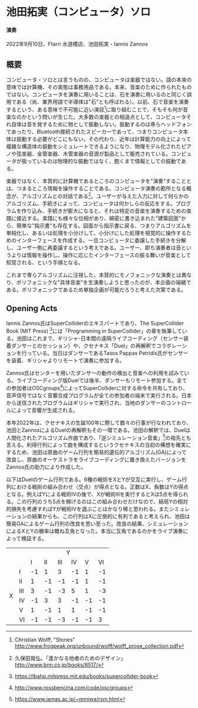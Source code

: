 # 池田拓実（コンピュータ）ソロ

#### 演奏
2022年9月10日、Ftarri 水道橋店、池田拓実・Iannis Zannos

## 概要

コンピュータ・ソロとは言うものの、コンピュータは楽器ではない。語の本来の意味では計算機、その実態は事務用品である。本来、音楽のために作られたものではない。コンピュータを演奏に用いることは、石を演奏に用いるのと同じく誤用である（尚、業界用語で半導体は"石"とも呼ばれる）。以前、石で音楽を演奏するという、ある意味で不可能に近い演目[^1]に取り組むことで、そもそも何が音楽なのかという問いが生じた。大多数の楽器との相違点として、コンピュータそれ自体は音を発するために物として振動しない。振動するのは専らヘッドフォンであったり、Bluetooth接続されたスピーカーであって、つまりコンピュータ本体は振動する必要がどこにもない。その代わり、近年は計算能力の向上によって複雑な構造体の振動をシミュレートできるようになり、物理モデル化されたピアノや弦楽器、金管楽器、木管楽器の音源が製品として販売されている。コンピュータが扱っているのは物理的な振動ではなく、飽くまで情報としての振動である。

楽器ではなく、本質的に計算機であるところのコンピュータを"演奏"することとは、つまるところ情報を操作することである。コンピュータ演奏の勘所となる概念が、アルゴリズムとの対話である[^2]。ユーザーが与えた入力に対して何らかのアルゴリズム、手続きによって、コンピュータは何かしらの反応をする。プログラムを作り込み、手続きが膨大になると、それは特定の音楽を演奏するための楽譜に接近する。楽譜にも様々な位相があり、綿密に書き込まれた"建築図面"から、簡単な"指示書"も存在する。図面から指示書に戻る、つまりアルゴリズムを単純化し、あるいは処理を小分けして、小分けにした処理を視覚的に操作するためのインターフェースを作成する。一旦コンピュータに委譲した手続きを分解し、ユーザー側に再委譲するという考えである。ユーザー、即ち演奏者は音というよりは情報を操作し、操作に応じたインターフェースの振る舞いが音楽として知覚される、という手順となる。

これまで専らアルゴリズムに注視した、本質的にモノフォニックな演奏とは異なり、ポリフォニックな"具体音楽"を生演奏しようと思ったのが、本企画の端緒である。ポリフォニックであるため単独企画が可能だろうと考えた次第である。

[^1]: Christian Wolff, "Stones" http://www.frogpeak.org/unbound/wolff/wolff_prose_collection.pdf
[^2]: 久保田晃弘、「遙かなる他者のためのデザイン」 http://www.bnn.co.jp/books/8517/

## Opening Acts

Iannis Zannos氏はSuperColliderのエキスパートであり、The SuperCollider Book (MIT Press) [^3]には「Programming in SuperCollider」の章を執筆している。池田はこれまで、ギリシャ-日本間の遠隔ライブコーディング（センサー装着ダンサーとのセッション）や、クセナキス「Duel」の再解釈でコラボレーションを行っている。当日はダンサーであるTasos Pappas Petridis氏がセンサーを装着、ギリシャよりリモートで演奏に参加する。

Zannos氏はセンターを用いたダンサーの動作の検出と音楽への利用を試みている。ライブコーディング版Duelでは後半、ダンサーもリモート参加する。全ての参加者はOSCgroups[^4]によってSuperColliderに対する命令を共有しており、音声信号ではなく音響合成プログラムが全ての参加者の端末で実行される。日本から送信されたプログラムはギリシャで実行され、当地のダンサーのコントロールによって音響が生成される。

本年2022年は、クセナキスの生誕100年に際して数々の行事が行なわれており、池田とZannosによるDuelの再解釈もその一環である。池田の解釈では、Duelは人間化されたアルゴリズム作曲であり、「逆シミュレーション音楽」[^5]の祖先とも言える。利得行列によって曲を構成するというクセナキスの当初の構想を確実にするため、池田は原曲のゲーム行列を簡易的遺伝的アルゴリズム(GA)によって改良し、原曲のオーケストラをライブコーディングに置き換えたバージョンをZannos氏の助力により作成した。

以下はDuelのゲーム行列である。6種の戦術をXとYが交互に実行し、ゲーム行列における戦術の組み合わせ（交点）が得点となる。正数はX、負数はYの得点となる。例えばYによる戦術IVの後で、Xが戦術IIIを実行するとXは5点を得られる。この行列のうち5点を稼げるのはこの組み合わせだけなので、結局Yの相対的損失を考慮すればYが戦術IVを選ぶことはかなり稀と思われる。またシミュレーションの結果からも、この行列はXに圧倒的に有利であると考えられ、池田は簡易GAによるゲーム行列の改良を思い至った。改良の結果、シミュレーションによるXとYの勝率は概ね互角となった。本当に互角であるのかをライブ演奏によって検証する。

<table>
	<colgroup></colgroup>
	<colgroup></colgroup>
	<colgroup></colgroup>
	<colgroup></colgroup>
	<tr>
		<td colspan=2 rowspan=2></td>
		<td colspan=6 align="center">Y</td>
		</tr>
	<tr>
		<td>I</td>
		<td>II</td>
		<td>III</td>
		<td>IV</td>
		<td>V</td>
		<td>VI</td>
	</tr>
	<tr>
		<td rowspan=6>X</td>
		<td>I</td>
		<td>-1</td>
		<td>1</td>
		<td>3</td>
		<td>-1</td>
		<td>1</td>
		<td>-1</td>
	</tr>
	<tr>
		<td>II</td>
		<td>1</td>
		<td>-1</td>
		<td>-1</td>
		<td>-1</td>
		<td>1</td>
		<td>-1</td>
	</tr>
	<tr>
		<td>III</td>
		<td>3</td>
		<td>-1</td>
		<td>-3</td>
		<td>5</td>
		<td>1</td>
		<td>-3</td>
	</tr>
	<tr>
		<td>IV</td>
		<td>-1</td>
		<td>3</td>
		<td>3</td>
		<td>-1</td>
		<td>-1</td>
		<td>-1</td>
	</tr>
	<tr>
		<td>V</td>
		<td>1</td>
		<td>-1</td>
		<td>1</td>
		<td>1</td>
		<td>-1</td>
		<td>-1</td>
	</tr>
	<tr>
		<td>VI</td>
		<td>-1</td>
		<td>-1</td>
		<td>-3</td>
		<td>-1</td>
		<td>-1</td>
		<td>3</td>
	</tr>
</table>


[^3]: https://lbahp.mitpress.mit.edu/books/supercollider-book
[^4]: http://www.rossbencina.com/code/oscgroups
[^5]: https://www.iamas.ac.jp/~mmiwa/rsm.html
